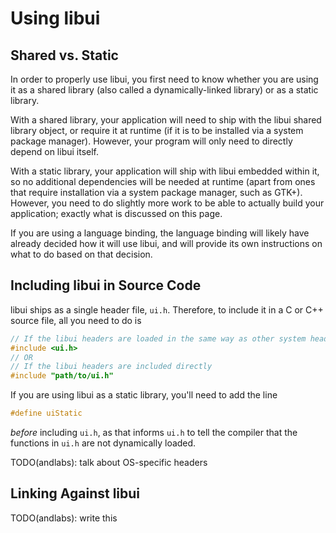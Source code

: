 <!-- 8 april 2019 -->

# Using libui

## Shared vs. Static

In order to properly use libui, you first need to know whether you are using it as a shared library (also called a dynamically-linked library) or as a static library.

With a shared library, your application will need to ship with the libui shared library object, or require it at runtime (if it is to be installed via a system package manager). However, your program will only need to directly depend on libui itself.

With a static library, your application will ship with libui embedded within it, so no additional dependencies will be needed at runtime (apart from ones that require installation via a system package manager, such as GTK+). However, you need to do slightly more work to be able to actually build your application; exactly what is discussed on this page.

If you are using a language binding, the language binding will likely have already decided how it will use libui, and will provide its own instructions on what to do based on that decision.

## Including libui in Source Code

libui ships as a single header file, `ui.h`. Therefore, to include it in a C or C++ source file, all you need to do is

```c
// If the libui headers are loaded in the same way as other system headers
#include <ui.h>
// OR
// If the libui headers are included directly
#include "path/to/ui.h"
```

If you are using libui as a static library, you'll need to add the line

```c
#define uiStatic
```

*before* including `ui.h`, as that informs `ui.h` to tell the compiler that the functions in `ui.h` are not dynamically loaded.

TODO(andlabs): talk about OS-specific headers

## Linking Against libui

TODO(andlabs): write this
